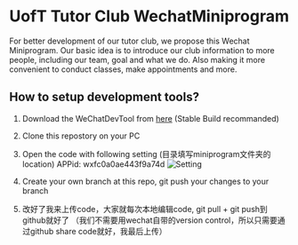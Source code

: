 # UofT Tutor Club WechatMiniprogram
For better development of our tutor club, we propose this Wechat Miniprogram. Our basic idea is to introduce our club information to more people, including our team, goal and what we do. Also making it more convenient to conduct classes, make appointments and more.

## How to setup development tools?
1. Download the WeChatDevTool from [here](https://developers.weixin.qq.com/miniprogram/dev/devtools/download.html) (Stable Build recommanded)

2. Clone this repostory on your PC

3. Open the code with following setting (目录填写miniprogram文件夹的location) APPid: wxfc0a0ae443f9a74d
![Setting](https://github.com/Yuanxyyds/webserver/blob/main/Intro.png?raw=true)

4. Create your own branch at this repo, git push your changes to your branch

5. 改好了我来上传code，大家就每次本地编辑code, git pull + git push到github就好了 （我们不需要用wechat自带的version control，所以只需要通过github share code就好，我最后上传）
